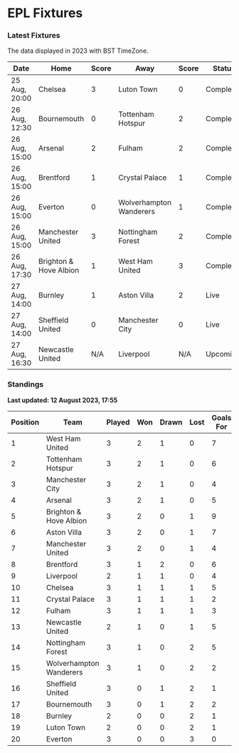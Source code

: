 # EPL Fixtures

### Latest Fixtures

The data displayed in 2023 with BST TimeZone.

<!-- START_TABLE -->
| Date | Home | Score | Away | Score | Status |
|-------------|--------|--------------|--------|--------------|--------|
| 25 Aug, 20:00 | Chelsea | 3 | Luton Town | 0 | Completed |
| 26 Aug, 12:30 | Bournemouth | 0 | Tottenham Hotspur | 2 | Completed |
| 26 Aug, 15:00 | Arsenal | 2 | Fulham | 2 | Completed |
| 26 Aug, 15:00 | Brentford | 1 | Crystal Palace | 1 | Completed |
| 26 Aug, 15:00 | Everton | 0 | Wolverhampton Wanderers | 1 | Completed |
| 26 Aug, 15:00 | Manchester United | 3 | Nottingham Forest | 2 | Completed |
| 26 Aug, 17:30 | Brighton & Hove Albion | 1 | West Ham United | 3 | Completed |
| 27 Aug, 14:00 | Burnley | 1 | Aston Villa | 2 | Live |
| 27 Aug, 14:00 | Sheffield United | 0 | Manchester City | 0 | Live |
| 27 Aug, 16:30 | Newcastle United | N/A | Liverpool | N/A | Upcoming |
<!-- END_TABLE -->

### Standings

**Last updated: 12 August 2023, 17:55**

<!-- START_STANDINGS -->
| Position | Team | Played | Won | Drawn | Lost | Goals For | Goals Against | Goal Difference | Points |
|----------|------|--------|-----|-------|------|-----------|---------------|-----------------|--------|
| 1 | West Ham United | 3 | 2 | 1 | 0 | 7 | 3 | 4 | 7 |
| 2 | Tottenham Hotspur | 3 | 2 | 1 | 0 | 6 | 2 | 4 | 7 |
| 3 | Manchester City | 3 | 2 | 1 | 0 | 4 | 0 | 4 | 7 |
| 4 | Arsenal | 3 | 2 | 1 | 0 | 5 | 3 | 2 | 7 |
| 5 | Brighton & Hove Albion | 3 | 2 | 0 | 1 | 9 | 5 | 4 | 6 |
| 6 | Aston Villa | 3 | 2 | 0 | 1 | 7 | 6 | 1 | 6 |
| 7 | Manchester United | 3 | 2 | 0 | 1 | 4 | 4 | 0 | 6 |
| 8 | Brentford | 3 | 1 | 2 | 0 | 6 | 3 | 3 | 5 |
| 9 | Liverpool | 2 | 1 | 1 | 0 | 4 | 2 | 2 | 4 |
| 10 | Chelsea | 3 | 1 | 1 | 1 | 5 | 4 | 1 | 4 |
| 11 | Crystal Palace | 3 | 1 | 1 | 1 | 2 | 2 | 0 | 4 |
| 12 | Fulham | 3 | 1 | 1 | 1 | 3 | 5 | -2 | 4 |
| 13 | Newcastle United | 2 | 1 | 0 | 1 | 5 | 2 | 3 | 3 |
| 14 | Nottingham Forest | 3 | 1 | 0 | 2 | 5 | 6 | -1 | 3 |
| 15 | Wolverhampton Wanderers | 3 | 1 | 0 | 2 | 2 | 5 | -3 | 3 |
| 16 | Sheffield United | 3 | 0 | 1 | 2 | 1 | 3 | -2 | 1 |
| 17 | Bournemouth | 3 | 0 | 1 | 2 | 2 | 6 | -4 | 1 |
| 18 | Burnley | 2 | 0 | 0 | 2 | 1 | 5 | -4 | 0 |
| 19 | Luton Town | 2 | 0 | 0 | 2 | 1 | 7 | -6 | 0 |
| 20 | Everton | 3 | 0 | 0 | 3 | 0 | 6 | -6 | 0 |
<!-- END_STANDINGS -->
